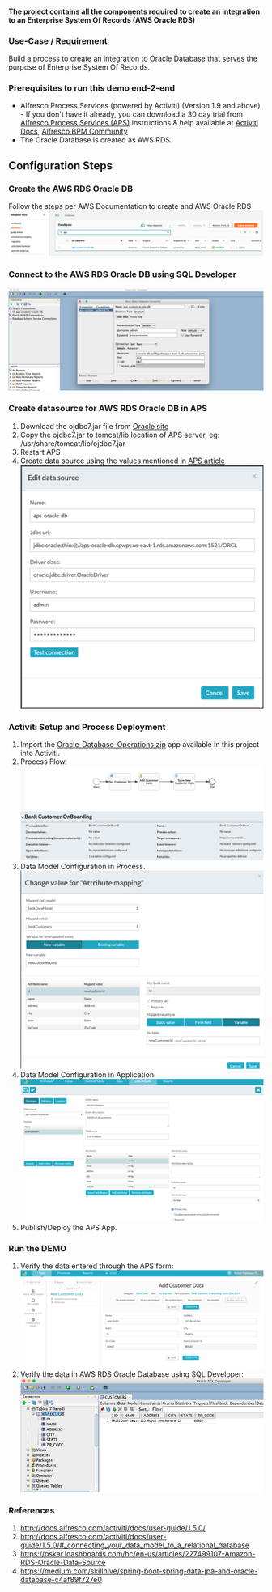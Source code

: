 #### The project contains all the components required to create an integration to an Enterprise System Of Records (AWS Oracle RDS)

### Use-Case / Requirement
Build a process to create an integration to Oracle Database that serves the purpose of Enterprise System Of Records.


### Prerequisites to run this demo end-2-end

* Alfresco Process Services (powered by Activiti) (Version 1.9 and above) - If you don't have it already, you can download a 30 day trial from [Alfresco Process Services (APS)](https://www.alfresco.com/products/business-process-management/alfresco-activiti).Instructions & help available at [Activiti Docs](http://docs.alfresco.com/activiti/docs/), [Alfresco BPM Community](https://community.alfresco.com/community/bpm)
* The Oracle Database is created as AWS RDS.


## Configuration Steps

### Create the AWS RDS Oracle DB
Follow the steps per AWS Documentation to create and AWS Oracle RDS
![rds](rds.png)

### Connect to the AWS RDS Oracle DB using SQL Developer
![sqldeveloper](sqldeveloper.png)

### Create datasource for AWS RDS Oracle DB in APS
1. Download the ojdbc7.jar file from [Oracle site](http://www.oracle.com/technetwork/database/features/jdbc/jdbc-drivers-12c-download-1958347.html)
2. Copy the ojdbc7.jar to tomcat/lib location of APS server. eg: /usr/share/tomcat/lib/ojdbc7.jar
3. Restart APS
4. Create data source using the values mentioned in [APS article](https://github.com/sherrymax/aps-examples/tree/master/aps-custom-database-integration#oracle)
   ![oracle](oracle.png)


### Activiti Setup and Process Deployment
1. Import the [Oracle-Database-Operations.zip](Oracle-Database-Operations.zip) app available in this project into Activiti.
2. Process Flow.  ![Process-Flow](Process-Flow.png)
3. Data Model Configuration in Process. ![Data-Model-App-Configuration](Data-Model-App-Configuration.png)
4. Data Model Configuration in Application.   ![Data-Model-DB-Configuration](Data-Model-DB-Configuration.png)
5. Publish/Deploy the APS App.


### Run the DEMO
1. Verify the data entered through the APS form: ![Runtime-APS-Form](Runtime-APS-Form.png)
1. Verify the data in AWS RDS Oracle Database using SQL Developer: ![Runtime-DB](Runtime-DB.png)

### References
1. http://docs.alfresco.com/activiti/docs/user-guide/1.5.0/
2. http://docs.alfresco.com/activiti/docs/user-guide/1.5.0/#_connecting_your_data_model_to_a_relational_database
3. https://oskar.idashboards.com/hc/en-us/articles/227499107-Amazon-RDS-Oracle-Data-Source
4. https://medium.com/skillhive/spring-boot-spring-data-jpa-and-oracle-database-c4af89f727e0
